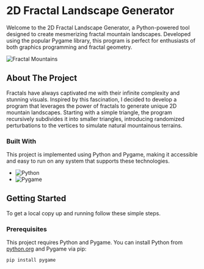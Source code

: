 
# 2D Fractal Landscape Generator

Welcome to the 2D Fractal Landscape Generator, a Python-powered tool designed to create mesmerizing fractal mountain landscapes. Developed using the popular Pygame library, this program is perfect for enthusiasts of both graphics programming and fractal geometry.

![Fractal Mountains](images/fractal_mountains_cover.jpg)

## About The Project

Fractals have always captivated me with their infinite complexity and stunning visuals. Inspired by this fascination, I decided to develop a program that leverages the power of fractals to generate unique 2D mountain landscapes. Starting with a simple triangle, the program recursively subdivides it into smaller triangles, introducing randomized perturbations to the vertices to simulate natural mountainous terrains.

### Built With

This project is implemented using Python and Pygame, making it accessible and easy to run on any system that supports these technologies.

- ![Python](https://img.shields.io/badge/python-v3.8+-blue.svg)
- ![Pygame](https://img.shields.io/badge/pygame-v2.0.1-blue.svg)

## Getting Started

To get a local copy up and running follow these simple steps.

### Prerequisites

This project requires Python and Pygame. You can install Python from [python.org](https://python.org) and Pygame via pip:

```sh
pip install pygame
